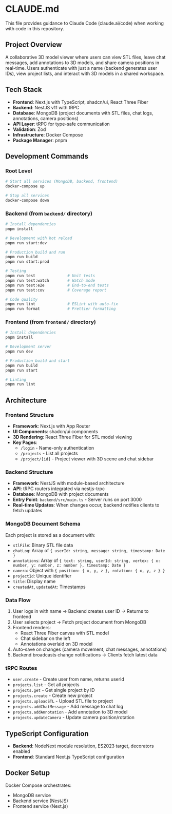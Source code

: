 # CLAUDE.md

This file provides guidance to Claude Code (claude.ai/code) when working with code in this repository.

## Project Overview

A collaborative 3D model viewer where users can view STL files, leave chat messages, add annotations to 3D models, and share camera positions in real-time. Users authenticate with just a name (backend generates user IDs), view project lists, and interact with 3D models in a shared workspace.

## Tech Stack

- **Frontend**: Next.js with TypeScript, shadcn/ui, React Three Fiber
- **Backend**: NestJS v11 with tRPC
- **Database**: MongoDB (project documents with STL files, chat logs, annotations, camera positions)
- **API Layer**: tRPC for type-safe communication
- **Validation**: Zod
- **Infrastructure**: Docker Compose
- **Package Manager**: pnpm

## Development Commands

### Root Level

```bash
# Start all services (MongoDB, backend, frontend)
docker-compose up

# Stop all services
docker-compose down
```

### Backend (from `backend/` directory)

```bash
# Install dependencies
pnpm install

# Development with hot reload
pnpm run start:dev

# Production build and run
pnpm run build
pnpm run start:prod

# Testing
pnpm run test              # Unit tests
pnpm run test:watch        # Watch mode
pnpm run test:e2e          # End-to-end tests
pnpm run test:cov          # Coverage report

# Code quality
pnpm run lint              # ESLint with auto-fix
pnpm run format            # Prettier formatting
```

### Frontend (from `frontend/` directory)

```bash
# Install dependencies
pnpm install

# Development server
pnpm run dev

# Production build and start
pnpm run build
pnpm run start

# Linting
pnpm run lint
```

## Architecture

### Frontend Structure

- **Framework**: Next.js with App Router
- **UI Components**: shadcn/ui components
- **3D Rendering**: React Three Fiber for STL model viewing
- **Key Pages**:
  - `/login` - Name-only authentication
  - `/projects` - List all projects
  - `/project/[id]` - Project viewer with 3D scene and chat sidebar

### Backend Structure

- **Framework**: NestJS with module-based architecture
- **API**: tRPC routers integrated via nestjs-trpc
- **Database**: MongoDB with project documents
- **Entry Point**: `backend/src/main.ts` - Server runs on port 3000
- **Real-time Updates**: When changes occur, backend notifies clients to fetch updates

### MongoDB Document Schema

Each project is stored as a document with:
- `stlFile`: Binary STL file data
- `chatLog`: Array of `{ userId: string, message: string, timestamp: Date }`
- `annotations`: Array of `{ text: string, userId: string, vertex: { x: number, y: number, z: number }, timestamp: Date }`
- `camera`: Object with `{ position: { x, y, z }, rotation: { x, y, z } }`
- `projectId`: Unique identifier
- `title`: Display name
- `createdAt`, `updatedAt`: Timestamps

### Data Flow

1. User logs in with name → Backend creates user ID → Returns to frontend
2. User selects project → Fetch project document from MongoDB
3. Frontend renders:
   - React Three Fiber canvas with STL model
   - Chat sidebar on the left
   - Annotations overlaid on 3D model
4. Auto-save on changes (camera movement, chat messages, annotations)
5. Backend broadcasts change notifications → Clients fetch latest data

### tRPC Routes

- `user.create` - Create user from name, returns userId
- `projects.list` - Get all projects
- `projects.get` - Get single project by ID
- `projects.create` - Create new project
- `projects.uploadSTL` - Upload STL file to project
- `projects.addChatMessage` - Add message to chat log
- `projects.addAnnotation` - Add annotation to 3D model
- `projects.updateCamera` - Update camera position/rotation

## TypeScript Configuration

- **Backend**: NodeNext module resolution, ES2023 target, decorators enabled
- **Frontend**: Standard Next.js TypeScript configuration

## Docker Setup

Docker Compose orchestrates:
- MongoDB service
- Backend service (NestJS)
- Frontend service (Next.js)
